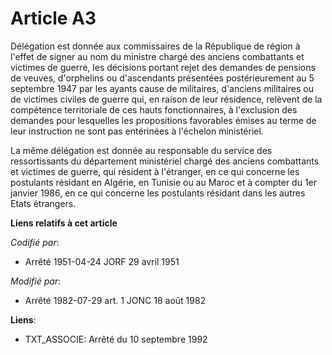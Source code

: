 # Article A3

Délégation est donnée aux commissaires de la République de région à l'effet de signer au nom du ministre chargé des anciens
combattants et victimes de guerre, les décisions portant rejet des demandes de pensions de veuves, d'orphelins ou
d'ascendants présentées postérieurement au 5 septembre 1947 par les ayants cause de militaires, d'anciens militaires ou de
victimes civiles de guerre qui, en raison de leur résidence, relèvent de la compétence territoriale de ces hauts
fonctionnaires, à l'exclusion des demandes pour lesquelles les propositions favorables émises au terme de leur instruction ne
sont pas entérinées à l'échelon ministériel.

La même délégation est donnée au responsable du service des ressortissants du département ministériel chargé des anciens
combattants et victimes de guerre, qui résident à l'étranger, en ce qui concerne les postulants résidant en Algérie, en
Tunisie ou au Maroc et à compter du 1er janvier 1986, en ce qui concerne les postulants résidant dans les autres Etats
étrangers.

**Liens relatifs à cet article**

_Codifié par_:

  - Arrêté 1951-04-24 JORF 29 avril 1951

_Modifié par_:

  - Arrêté 1982-07-29 art. 1 JONC 18 août 1982

**Liens**:

  - TXT_ASSOCIE: Arrêté du 10 septembre 1992
